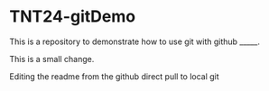 # TNT24-gitDemo
This is a repository to demonstrate how to use git with github _____.


This is a small change.


Editing the readme from the github direct pull to local git
